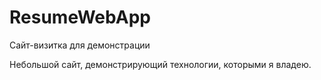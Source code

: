 # ResumeWebApp

Сайт-визитка для демонстрации

Небольшой сайт, демонстрирующий технологии, которыми я владею.
